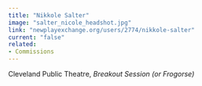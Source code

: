 ```yaml
---
title: "Nikkole Salter"
image: "salter_nicole_headshot.jpg"
link: "newplayexchange.org/users/2774/nikkole-salter"
current: "false"
related:
- Commissions
---
```


Cleveland Public Theatre, *Breakout Session (or Frogorse)*

